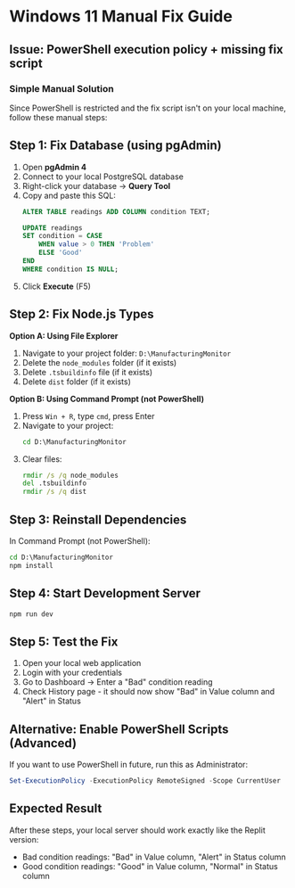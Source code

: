 # Windows 11 Manual Fix Guide

## Issue: PowerShell execution policy + missing fix script

### Simple Manual Solution

Since PowerShell is restricted and the fix script isn't on your local machine, follow these manual steps:

## Step 1: Fix Database (using pgAdmin)

1. Open **pgAdmin 4**
2. Connect to your local PostgreSQL database
3. Right-click your database → **Query Tool**
4. Copy and paste this SQL:
   ```sql
   ALTER TABLE readings ADD COLUMN condition TEXT;
   
   UPDATE readings 
   SET condition = CASE 
       WHEN value > 0 THEN 'Problem'
       ELSE 'Good'
   END
   WHERE condition IS NULL;
   ```
5. Click **Execute** (F5)

## Step 2: Fix Node.js Types

**Option A: Using File Explorer**
1. Navigate to your project folder: `D:\ManufacturingMonitor`
2. Delete the `node_modules` folder (if it exists)
3. Delete `.tsbuildinfo` file (if it exists)
4. Delete `dist` folder (if it exists)

**Option B: Using Command Prompt (not PowerShell)**
1. Press `Win + R`, type `cmd`, press Enter
2. Navigate to your project:
   ```cmd
   cd D:\ManufacturingMonitor
   ```
3. Clear files:
   ```cmd
   rmdir /s /q node_modules
   del .tsbuildinfo
   rmdir /s /q dist
   ```

## Step 3: Reinstall Dependencies

In Command Prompt (not PowerShell):
```cmd
cd D:\ManufacturingMonitor
npm install
```

## Step 4: Start Development Server

```cmd
npm run dev
```

## Step 5: Test the Fix

1. Open your local web application
2. Login with your credentials
3. Go to Dashboard → Enter a "Bad" condition reading
4. Check History page - it should now show "Bad" in Value column and "Alert" in Status

## Alternative: Enable PowerShell Scripts (Advanced)

If you want to use PowerShell in future, run this as Administrator:
```powershell
Set-ExecutionPolicy -ExecutionPolicy RemoteSigned -Scope CurrentUser
```

## Expected Result

After these steps, your local server should work exactly like the Replit version:
- Bad condition readings: "Bad" in Value column, "Alert" in Status column
- Good condition readings: "Good" in Value column, "Normal" in Status column